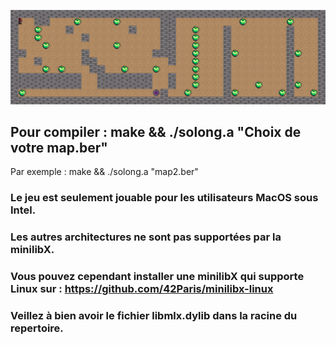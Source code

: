 ![Screenshot](screen.png)

## Pour compiler : make && ./solong.a "Choix de votre map.ber"
Par exemple : make && ./solong.a "map2.ber"

### Le jeu est seulement jouable pour les utilisateurs MacOS sous Intel.
### Les autres architectures ne sont pas supportées par la minilibX.
### Vous pouvez cependant installer une minilibX qui supporte Linux sur : https://github.com/42Paris/minilibx-linux 
### Veillez à bien avoir le fichier libmlx.dylib dans la racine du repertoire.
